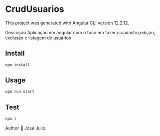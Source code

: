 # CrudUsuarios

This project was generated with [Angular CLI](https://github.com/angular/angular-cli) version 12.2.12.

Descrição
Aplicação em angular com o foco em fazer o cadastro,edição, exclusão e listagem de  usuários


## Install

```sh
npm install
```

## Usage

```sh
npm run start
```

## Test
```sh
npm t
```

Author
👤 José Julio
